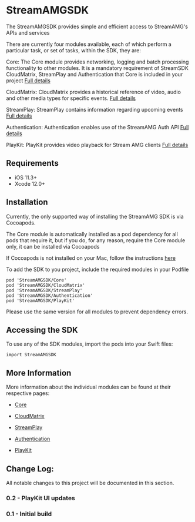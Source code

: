 
StreamAMGSDK
=========
The StreamAMGSDK provides simple and efficient access to StreamAMG's APIs and services

There are currently four modules available, each of which perform a particular task, or set of tasks, within the SDK, they are:

Core:
  The Core module provides networking, logging and batch processing functionality to other modules. It is a mandatory requirement of StreamSDK CloudMatrix, StreamPlay and Authentication that Core is included in your project
  [Full details](CoreReadme.md)

CloudMatrix:
  CloudMatrix provides a historical reference of video, audio and other media types for specific events.
  [Full details](CloudMatrixReadme.md)

StreamPlay:
  StreamPlay contains information regarding upcoming events
  [Full details](StreamPlayReadme.md)

 Authentication:
   Authentication enables use of the StreamAMG Auth API
   [Full details](AuthReadme.md)

PlayKit:
   PlayKit provides video playback for Stream AMG clients
   [Full details](PlayKitReadme.md)

Requirements
----------------

- iOS 11.3+
- Xcode 12.0+

Installation
------------

Currently, the only supported way of installing the StreamAMG SDK is via Cocoapods.

The Core module is automatically installed as a pod dependency for all pods that require it, but if you do, for any reason, require the Core module only, it can be installed via Cocoapods

If Cocoapods is not installed on your Mac, follow the instructions [here](https://guides.cocoapods.org/using/getting-started.html)

To add the SDK to you project, include the required modules in your Podfile

```
pod 'StreamAMGSDK/Core'
pod 'StreamAMGSDK/CloudMatrix'
pod 'StreamAMGSDK/StreamPlay'
pod 'StreamAMGSDK/Authentication'
pod 'StreamAMGSDK/PlayKit'
```

Please use the same version for all modules to prevent dependency errors.

Accessing the SDK
----------------------

To use any of the SDK modules, import the pods into your Swift files:

```
import StreamAMGSDK
```

More Information
--------------------

More information about the individual modules can be found at their respective pages:

- [Core](CoreReadme.md)

- [CloudMatrix](CloudMatrixReadme.md)

- [StreamPlay](StreamPlayReadme.md)

- [Authentication](AuthReadme.md)

- [PlayKit](PlayKitReadme.md)


Change Log:
---------------

All notable changes to this project will be documented in this section.

### 0.2 - PlayKit UI updates

### 0.1 - Initial build

